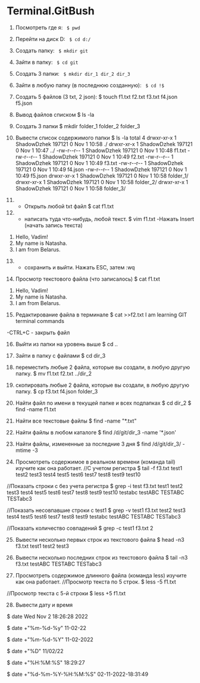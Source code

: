 # Terminal.GitBush
1) Посмотреть где я: <code> $ pwd </code>
2) Перейти на диск D: <code> $ cd d:/ </code>
3) Создать папку: <code> $ mkdir git</code>
4) Зайти в папку: <code> $ cd git </code>
5) Создать 3 папки: <code> $ mkdir dir_1 dir_2 dir_3 </code>
6) Зайти в любую папку (в последнюю созданную): <code> $ cd !$ </code>
7) Создать 5 файлов (3 txt, 2 json): </code> $ touch f1.txt f2.txt f3.txt f4.json f5.json </code>

8) Вывод файлов списком
$ ls -la

9) Создать 3 папки
$ mkdir folder_1 folder_2 folder_3

10) Вывести список содержимого папки
$ ls -la
total 4
drwxr-xr-x 1 ShadowDzhek 197121 0 Nov  1 10:58 ./
drwxr-xr-x 1 ShadowDzhek 197121 0 Nov  1 10:47 ../
-rw-r--r-- 1 ShadowDzhek 197121 0 Nov  1 10:48 f1.txt
-rw-r--r-- 1 ShadowDzhek 197121 0 Nov  1 10:49 f2.txt
-rw-r--r-- 1 ShadowDzhek 197121 0 Nov  1 10:49 f3.txt
-rw-r--r-- 1 ShadowDzhek 197121 0 Nov  1 10:49 f4.json
-rw-r--r-- 1 ShadowDzhek 197121 0 Nov  1 10:49 f5.json
drwxr-xr-x 1 ShadowDzhek 197121 0 Nov  1 10:58 folder_1/
drwxr-xr-x 1 ShadowDzhek 197121 0 Nov  1 10:58 folder_2/
drwxr-xr-x 1 ShadowDzhek 197121 0 Nov  1 10:58 folder_3/

11) + Открыть любой txt файл
$ cat f1.txt

12) + написать туда что-нибудь, любой текст.
$ vim f1.txt
-Нажать Insert (начать запись текста)
1. Hello, Vadim!
2. My name is Natasha.
3. I am from Belarus. 

13) + сохранить и выйти.
Нажать ESC, затем  :wq 

14) Просмотр текстового файла (что записалось)
$ cat f1.txt
1. Hello, Vadim!
2. My name is Natasha.
3. I am from Belarus. 

15) Редактирование файла в терминале
$ cat >>f2.txt
I am learning GIT terminal commands

-CTRL+C - закрыть файл

16) Выйти из папки на уровень выше
$ cd ..

17) Зайти в папку с файлами
$ cd dir_3

18) переместить любые 2 файла, которые вы создали, в любую другую папку.
$ mv f1.txt f2.txt ../dir_2

19) скопировать любые 2 файла, которые вы создали, в любую другую папку.
$ cp f3.txt f4.json folder_3

20) Найти файл по имени в текущей папке и всех подпапках
$ cd dir_2
$ find -name f1.txt

21) Найти все текстовые файлы 
$ find -name "*.txt"

22) Найти файлы в любом каталоге
$ find /d/git/dir_3 -name '*.json'

23) Найти файлы, измененные за последние 3 дня
$ find /d/git/dir_3/ -mtime -3

24) Просмотреть содержимое в реальном времени (команда tail) изучите как она работает.
//С учетом регистра
$ tail -f f3.txt
test1
test2
test3
test4
test5
test6
test7
test8
test9
test10

//Показать строки с без учета регистра
$ grep -i test f3.txt
test1
test2
test3
test4
test5
test6
test7
test8
test9
test10
testabc
testABC
TESTABC
TESTabc3

//Показать несовпавшие строки с test1
$ grep -v test1 f3.txt
test2
test3
test4
test5
test6
test7
test8
test9
testabc
testABC
TESTABC
TESTabc3

//Показать количество совпадений
$ grep -c test1 f3.txt
2

25) Вывести несколько первых строк из текстового файла
$ head -n3 f3.txt
test1
test2
test3

26) Вывести несколько последних строк из текстового файла
$ tail -n3 f3.txt
testABC
TESTABC
TESTabc3

27) Просмотреть содержимое длинного файла (команда less) изучите как она работает.
//Просмотр текста по 5 строк.
$ less -5 f1.txt

//Просмотр текста с 5-й строки
$ less +5 f1.txt

28) Вывести дату и время

$ date
Wed Nov  2 18:26:28     2022

$ date +"%m-%d-%y"
11-02-22

$ date +"%m-%d-%Y"
11-02-2022

$ date +"%D"
11/02/22

$ date +"%H:%M:%S"
18:29:27

$ date +"%d-%m-%Y-%H:%M:%S"
02-11-2022-18:31:49
